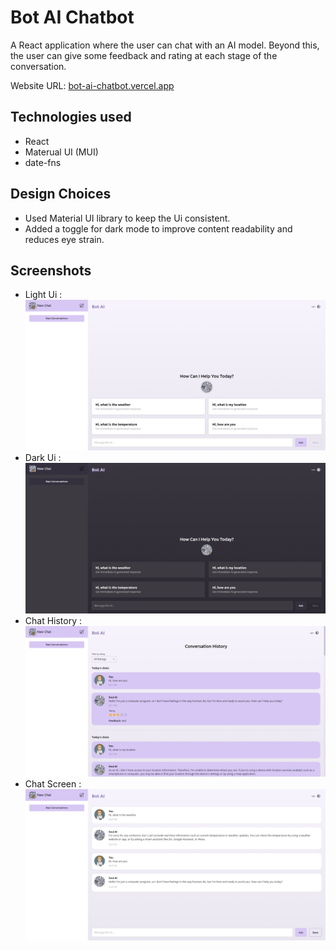 # Bot AI Chatbot

A React application where the user can chat with an AI model. Beyond this, the user can give some feedback and rating at each stage of the conversation.

Website URL: [bot-ai-chatbot.vercel.app](https://bot-ai-chatbot.vercel.app/)

## Technologies used

* React
* Materual UI (MUI)
* date-fns

## Design Choices

- Used Material UI library to keep the Ui consistent.
- Added a toggle for dark mode to improve content readability and reduces eye strain.

## Screenshots

* Light Ui :
  ![1726739630620](image/README/1726739630620.png)
* Dark Ui :![1726739716131](image/README/1726739716131.png)
* Chat History :
  ![1726739765899](image/README/1726739765899.png)
* Chat Screen :
  ![1726739895138](image/README/1726739895138.png)
